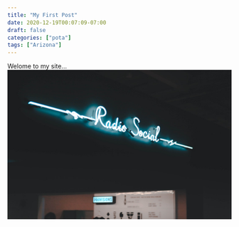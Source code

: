 ```yaml
---
title: "My First Post"
date: 2020-12-19T00:07:09-07:00
draft: false
categories: ["pota"]
tags: ["Arizona"]
---
```

Welome to my site...
![Example image](/radiosocial.jpg)
